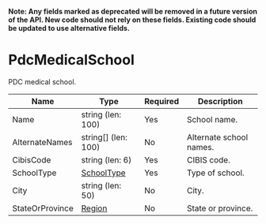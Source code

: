 **Note: Any fields marked as deprecated will be removed in a future version of the API. New code should not rely on these fields. Existing code should be updated to use alternative fields.**

# PdcMedicalSchool

PDC medical school.

| Name | Type | Required | Description |
| - | - | - | - |
| Name | string (len: 100) | Yes | School name. |
| AlternateNames | string[] (len: 100) | No | Alternate school names. |
| CibisCode | string (len: 6) | Yes | CIBIS code. |
| SchoolType | [SchoolType](../school-type.md) | Yes | Type of school. |
| City | string (len: 50) | No | City. |
| StateOrProvince | [Region](../region.md) | No | State or province. |
